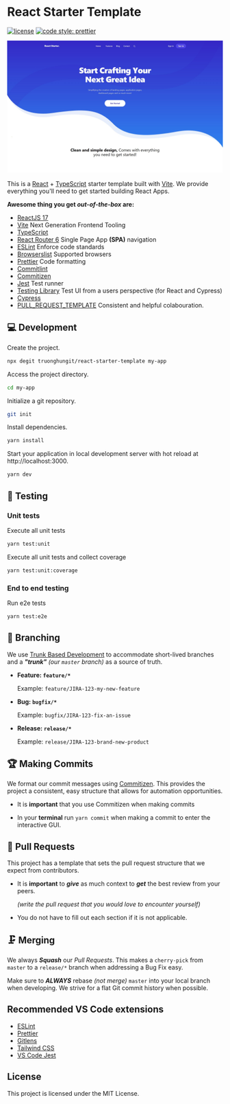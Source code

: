# React Starter Template

[![license](https://img.shields.io/github/license/truonghungit/react-starter-template?style=flat-square)](https://github.com/truonghungit/react-starter-template/blob/master/LICENSE)
[![code style: prettier](https://img.shields.io/badge/code_style-Prettier-ff69b4.svg?style=flat-square)](https://github.com/prettier/prettier)

![React stater template](./docs/assets/react-stater-template.jpg)

This is a [React](https://reactjs.org) + [TypeScript](https://www.typescriptlang.org/) starter template built with [Vite](https://vitejs.dev). We provide everything you'll need to get started building React Apps.

**Awesome thing you get _out-of-the-box_ are:**

- [ReactJS 17](https://reactjs.org)
- [Vite](https://vitejs.dev) Next Generation Frontend Tooling
- [TypeScript](https://www.typescriptlang.org)
- [React Router 6](https://reactrouter.com/) Single Page App **(SPA)** navigation
- [ESLint](https://eslint.org/) Enforce code standards
- [Browserslist](https://github.com/browserslist/browserslist) Supported browsers
- [Prettier](https://prettier.io/) Code formatting
- [Commitlint](https://commitlint.js.org)
- [Commitizen](https://github.com/commitizen/cz-cli)
- [Jest](https://jestjs.io/) Test runner
- [Testing Library](https://testing-library.com/) Test UI from a users perspective (for React and Cypress)
- [Cypress](https://www.cypress.io)
- [PULL_REQUEST_TEMPLATE](https://github.com/devonChurch/meatballs/) Consistent and helpful colabouration.

## 💻 Development

Create the project.

```bash
npx degit truonghungit/react-starter-template my-app
```

Access the project directory.

```bash
cd my-app
```

Initialize a git repository.

```bash
git init
```

Install dependencies.

```bash
yarn install
```

Start your application in local development server with hot reload at http://localhost:3000.

```bash
yarn dev
```

## 🤖 Testing

### Unit tests

Execute all unit tests

```bash
yarn test:unit
```

Execute all unit tests and collect coverage

```bash
yarn test:unit:coverage
```

### End to end testing

Run e2e tests

```bash
yarn test:e2e
```

## 🌲 Branching

We use [Trunk Based Development](https://trunkbaseddevelopment.com/) to accommodate short-lived branches and a _**"trunk"**_ _(our `master` branch)_ as a source of truth.

- **Feature: `feature/*`**

  Example: `feature/JIRA-123-my-new-feature`

- **Bug: `bugfix/*`**

  Example: `bugfix/JIRA-123-fix-an-issue`

- **Release: `release/*`**

  Example: `release/JIRA-123-brand-new-product`

## 🏆 Making Commits

We format our commit messages using [Commitizen](https://github.com/commitizen/cz-cli). This provides the project a consistent, easy structure that allows for automation opportunities.

- It is **important** that you use Commitizen when making commits

- In your **terminal** run `yarn commit` when making a commit to enter the interactive GUI.

## 💾 Pull Requests

This project has a template that sets the pull request structure that we expect from contributors.

- It is **important** to _**give**_ as much context to _**get**_ the best review from your peers.

  _(write the pull request that you would love to encounter yourself)_

- You do not have to fill out each section if it is not applicable.

## 🗜️ Merging

We always _**Squash**_ our _Pull Requests_. This makes a `cherry-pick` from `master` to a `release/*` branch when addressing a Bug Fix easy.

Make sure to _**ALWAYS**_ rebase _(not merge)_ `master` into your local branch when developing. We strive for a flat Git commit history when possible.

## Recommended VS Code extensions

- [ESLint](https://marketplace.visualstudio.com/items?itemName=dbaeumer.vscode-eslint)
- [Prettier](https://marketplace.visualstudio.com/items?itemName=esbenp.prettier-vscode)
- [Gitlens](https://marketplace.visualstudio.com/items?itemName=eamodio.gitlens)
- [Tailwind CSS](https://marketplace.visualstudio.com/items?itemName=bradlc.vscode-tailwindcss)
- [VS Code Jest](https://marketplace.visualstudio.com/items?itemName=orta.vscode-jest)

## License

This project is licensed under the MIT License.
